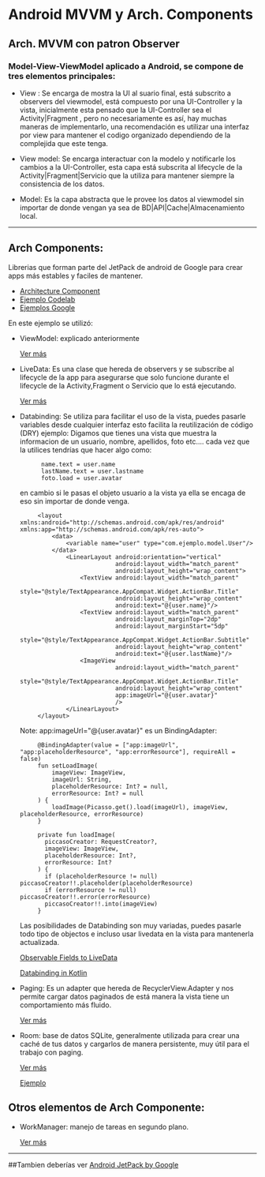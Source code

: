 # Android MVVM y Arch. Components

## Arch. MVVM con patron Observer

### Model-View-ViewModel aplicado a Android, se compone de tres elementos principales:
- View : Se encarga de mostra la UI al suario final, está subscrito a observers del viewmodel, está compuesto por una
UI-Controller y la vista, inicialmente esta pensado que la UI-Controller sea el Activity|Fragment , pero no necesariamente 
es así, hay muchas maneras de implementarlo, una recomendación es utilizar una interfaz por view para mantener el 
codigo organizado dependiendo de la complejida que este tenga.

- View model: Se encarga interactuar con la modelo y notificarle los cambios a la UI-Controller, esta capa está
subscrita al lifecycle de la Activity|Fragment|Servicio que la utiliza para mantener siempre la consistencia de los datos.

- Model: Es la capa abstracta que le provee los datos al viewmodel sin importar de donde vengan ya sea de BD|API|Cache|Almacenamiento local.

---

## Arch Components:
Librerias que forman parte del JetPack de android de Google para crear apps más estables y faciles de mantener.

- [Architecture Component](https://developer.android.com/topic/libraries/architecture)
- [Ejemplo Codelab](https://codelabs.developers.google.com/codelabs/android-lifecycles/#0)
- [Ejemplos Google](https://developer.android.com/topic/libraries/architecture/additional-resources.html#ejemplos)

En este ejemplo se utilizó:

- ViewModel: explicado anteriormente

    [Ver más](https://medium.com/androiddevelopers/viewmodels-a-simple-example-ed5ac416317e)

- LiveData: Es una clase que hereda de observers y se subscribe al lifecycle de la app para asegurarse que solo funcione 
durante el lifecycle de la Activity,Fragment o Servicio que lo está ejecutando.
    
    [Ver más](https://proandroiddev.com/when-and-why-to-use-android-livedata-93d7dd949138)

- Databinding: Se utiliza para facilitar el uso de la vista, puedes pasarle variables desde cualquier interfaz
esto facilita la reutilización de código (DRY) ejemplo:
    Digamos que tienes una vista que muestra la informacion de un usuario, nombre, apellidos, foto etc....
    cada vez que la utilices tendrías que hacer algo como:
    
            name.text = user.name
            lastName.text = user.lastname
            foto.load = user.avatar
        
   en cambio si le pasas el objeto usuario a la vista ya ella se encaga de eso sin importar de donde venga.
       
           <layout xmlns:android="http://schemas.android.com/apk/res/android" xmlns:app="http://schemas.android.com/apk/res-auto">
               <data>
                   <variable name="user" type="com.ejemplo.model.User"/>
               </data>
                   <LinearLayout android:orientation="vertical"
                                 android:layout_width="match_parent"
                                 android:layout_height="wrap_content">
                       <TextView android:layout_width="match_parent"
                                 style="@style/TextAppearance.AppCompat.Widget.ActionBar.Title"
                                 android:layout_height="wrap_content"
                                 android:text="@{user.name}"/>
                       <TextView android:layout_width="match_parent"
                                 android:layout_marginTop="2dp"
                                 android:layout_marginStart="5dp"
                                 style="@style/TextAppearance.AppCompat.Widget.ActionBar.Subtitle"
                                 android:layout_height="wrap_content"
                                 android:text="@{user.lastName}"/>
                       <ImageView
                                 android:layout_width="match_parent"
                                 style="@style/TextAppearance.AppCompat.Widget.ActionBar.Title"
                                 android:layout_height="wrap_content"
                                 app:imageUrl="@{user.avatar}"
                                 />
                   </LinearLayout>
           </layout>
       
   Note: app:imageUrl="@{user.avatar}" es un BindingAdapter:
       
           @BindingAdapter(value = ["app:imageUrl", "app:placeholderResource", "app:errorResource"], requireAll = false)
           fun setLoadImage(
               imageView: ImageView,
               imageUrl: String,
               placeholderResource: Int? = null,
               errorResource: Int? = null
           ) {
               loadImage(Picasso.get().load(imageUrl), imageView, placeholderResource, errorResource)
           }
       
           private fun loadImage(
             piccasoCreator: RequestCreator?,
             imageView: ImageView,
             placeholderResource: Int?,
             errorResource: Int?
           ) {
             if (placeholderResource != null) piccasoCreator!!.placeholder(placeholderResource)
             if (errorResource != null) piccasoCreator!!.error(errorResource)
             piccasoCreator!!.into(imageView)
           }

   Las posibilidades de Databinding son muy variadas, puedes pasarle todo tipo de objectos e incluso usar livedata 
   en la vista para mantenerla actualizada.

   [Observable Fields to LiveData](https://medium.com/androiddevelopers/android-data-binding-library-from-observable-fields-to-livedata-in-two-steps-690a384218f2)
   
   [Databinding in Kotlin](https://proandroiddev.com/advanced-data-binding-binding-to-livedata-one-and-two-way-binding-dae1cd68530f)
   
- Paging: Es un adapter que hereda de RecyclerView.Adapter y nos permite cargar datos paginados de está manera la vista tiene un 
comportamiento más fluido.
    
   [Ver más](https://proandroiddev.com/8-steps-to-implement-paging-library-in-android-d02500f7fffe)
    
- Room: base de datos SQLite, generalmente utilizada para crear una caché de tus datos y cargarlos de manera persistente, 
muy útil para el trabajo con paging.

    [Ver más](https://medium.com/@tonia.tkachuk/android-app-example-using-room-database-63f7091e69af)

    [Ejemplo](https://github.com/googleejemplos/android-sunflower)

## Otros elementos de Arch Componente:
- WorkManager: manejo de tareas en segundo plano.
     
    [Ver más](https://developer.android.com/topic/libraries/architecture/workmanager)
---
##Tambien deberías ver
[Android JetPack by Google](https://developer.android.com/jetpack)
